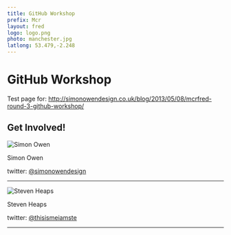 ```yaml
---
title: GitHub Workshop
prefix: Mcr
layout: fred
logo: logo.png
photo: manchester.jpg
latlong: 53.479,-2.248
---
```


# GitHub Workshop

Test page for: <http://simonowendesign.co.uk/blog/2013/05/08/mcrfred-round-3-github-workshop/>


## Get Involved!

![Simon Owen](http://en.gravatar.com/userimage/6434274/534ec707b5ff3a41c322cbbff111712d.jpg)

Simon Owen

twitter: [@simonowendesign](http://twitter.com/simonowendesign)

***

![Steven Heaps](https://si0.twimg.com/profile_images/2881007939/862f14119254976789e3ea020b0caa9e.png)

Steven Heaps

twitter: [@thisismeiamste](http://twitter.com/thisismeiamste)

***